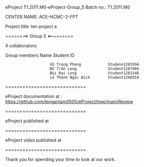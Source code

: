 eProject T1.2011.M0-eProject-Group_5 Batch no.: T1.2011.M0

CENTER NAME: ACE-HCMC-2-FPT

Project title: ten project a

========> Group 5 <=========

4 collaborators:

Group members Name Student ID

                        Vũ Trọng Phong            Studenn1285594
                        Đỗ Trần Long              Student1287966
                        Bùi Đại Long              Student1281546
                        Lê Thành Ngọc Bích        Student1268354  
============================

eProject documentation at : https://github.com/lengantam0505/eProject/tree/main/Review

============================

eProject published at 

============================

eProject video published at 

============================

Thank you for spending your time to look at our work.
